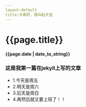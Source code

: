 ```yaml
---
layout:default
title:大家好，我叫赵大宝
---
```

# {{page.title}}
#### {{page.date | date_to_string}}
###  这是我第一篇在jekyll上写的文章
* 1.今天是周五
* 2.明天是周六
* 3.后天是周日
* 4.再然后就又要上班了！！
